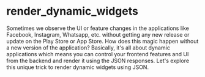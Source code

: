 # render_dynamic_widgets
Sometimes we observe the UI or feature changes in the applications like Facebook, Instagram, Whatsapp, etc. without getting any new release or update on the Play Store or App Store. How does this magic happen without a new version of the application? Basically, it's all about dynamic applications which means you can control your frontend features and UI from the backend and render it using the JSON responses. Let's explore this unique trick to render dynamic widgets using JSON. 
